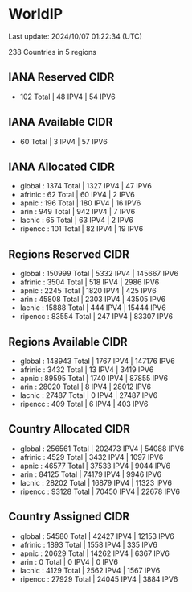 # WorldIP

Last update: 2024/10/07 01:22:34 (UTC)

238 Countries in 5 regions

## IANA Reserved CIDR

- 102 Total | 48 IPV4 | 54 IPV6

## IANA Available CIDR

- 60 Total | 3 IPV4 | 57 IPV6

## IANA Allocated CIDR

- global : 1374 Total | 1327 IPV4 | 47 IPV6
- afrinic : 62 Total | 60 IPV4 | 2 IPV6
- apnic : 196 Total | 180 IPV4 | 16 IPV6
- arin : 949 Total | 942 IPV4 | 7 IPV6
- lacnic : 65 Total | 63 IPV4 | 2 IPV6
- ripencc : 101 Total | 82 IPV4 | 19 IPV6

## Regions Reserved CIDR

- global : 150999 Total | 5332 IPV4 | 145667 IPV6
- afrinic : 3504 Total | 518 IPV4 | 2986 IPV6
- apnic : 2245 Total | 1820 IPV4 | 425 IPV6
- arin : 45808 Total | 2303 IPV4 | 43505 IPV6
- lacnic : 15888 Total | 444 IPV4 | 15444 IPV6
- ripencc : 83554 Total | 247 IPV4 | 83307 IPV6

## Regions Available CIDR

- global : 148943 Total | 1767 IPV4 | 147176 IPV6
- afrinic : 3432 Total | 13 IPV4 | 3419 IPV6
- apnic : 89595 Total | 1740 IPV4 | 87855 IPV6
- arin : 28020 Total | 8 IPV4 | 28012 IPV6
- lacnic : 27487 Total | 0 IPV4 | 27487 IPV6
- ripencc : 409 Total | 6 IPV4 | 403 IPV6

## Country Allocated CIDR

- global : 256561 Total | 202473 IPV4 | 54088 IPV6
- afrinic : 4529 Total | 3432 IPV4 | 1097 IPV6
- apnic : 46577 Total | 37533 IPV4 | 9044 IPV6
- arin : 84125 Total | 74179 IPV4 | 9946 IPV6
- lacnic : 28202 Total | 16879 IPV4 | 11323 IPV6
- ripencc : 93128 Total | 70450 IPV4 | 22678 IPV6

## Country Assigned CIDR

- global : 54580 Total | 42427 IPV4 | 12153 IPV6
- afrinic : 1893 Total | 1558 IPV4 | 335 IPV6
- apnic : 20629 Total | 14262 IPV4 | 6367 IPV6
- arin : 0 Total | 0 IPV4 | 0 IPV6
- lacnic : 4129 Total | 2562 IPV4 | 1567 IPV6
- ripencc : 27929 Total | 24045 IPV4 | 3884 IPV6
